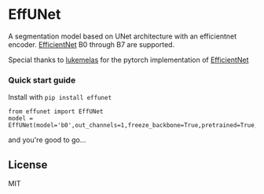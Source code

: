 # EffUNet

A segmentation model based on UNet architecture with an efficientnet encoder. [EfficientNet](https://arxiv.org/abs/1905.11946) B0 through B7 are supported.

Special thanks to [lukemelas](https://github.com/lukemelas) for the pytorch implementation of [EfficientNet](https://github.com/lukemelas/EfficientNet-PyTorch)

### Quick start guide
Install with `pip install effunet`

    from effunet import EffUNet
    model = EffUNet(model='b0',out_channels=1,freeze_backbone=True,pretrained=True,device='cuda',num_gpu=1)
and you're good to go...

License
----

MIT
